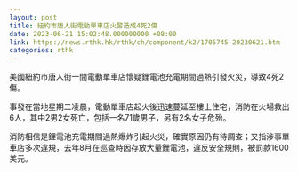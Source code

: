 ```yaml
---
layout: post
title: 紐約市唐人街電動單車店火警造成4死2傷
date: 2023-06-21 15:02:48.000000000 +08:00
link: https://news.rthk.hk/rthk/ch/component/k2/1705745-20230621.htm
categories: rthk
---
```


美國紐約市唐人街一間電動單車店懷疑鋰電池充電期間過熱引發火災，導致4死2傷。

事發在當地星期二凌晨，電動單車店起火後迅速蔓延至樓上住宅，消防在火場救出6人，其中2男2女死亡，包括一名71歲男子，另有2名女子危殆。

消防相信是鋰電池充電期間過熱爆炸引起火災，確實原因仍有待調查；又指涉事單車店多次違規，去年8月在巡查時因存放大量鋰電池，違反安全規則，被罰款1600美元。
